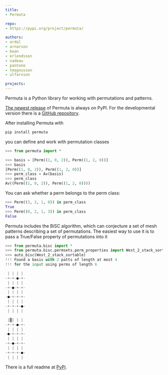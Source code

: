 ```yaml
---
title:
- Permuta

repo:
- https://pypi.org/project/permuta/

authors:
- ardal
- arnarson
- bean
- erlendsson
- nadeau
- pantone
- tmagnusson
- ulfarsson

projects:
---
```


Permuta is a Python library for working with permutations and patterns.

[The newest release](https://pypi.org/project/permuta/) of Permuta is always on PyPI.
For the developmental version there is a [GitHub repository](https://github.com/PermutaTriangle/Permuta).

After installing Permuta with

```bash
pip install permuta
```

you can define and work with permutation classes

``` python
>>> from permuta import *

>>> basis = [Perm((1, 0, 2)), Perm((1, 2, 0))]
>>> basis
[Perm((1, 0, 2)), Perm((1, 2, 0))]
>>> perm_class = Av(basis)
>>> perm_class
Av((Perm((1, 0, 2)), Perm((1, 2, 0))))
```

You can ask whether a perm belongs to the perm class:

``` python
>>> Perm((3, 2, 1, 0)) in perm_class
True
>>> Perm((0, 2, 1, 3)) in perm_class
False
```

Permuta includes the BiSC algorithm, which can conjecture a set of mesh patterns
describing a set of permutations. The easiest way to use it is to pass a True/False
property of permutations into it

``` python
>>> from permuta.bisc import *
>>> from permuta.bisc.permsets.perm_properties import West_2_stack_sortable
>>> auto_bisc(West_2_stack_sortable)
!!! Found a basis with 2 patts of length at most 4
!!! for the input using perms of length 6

 | | | |
-+-+-●-+-
 | | | |
-+-●-+-+-
 | | | |
-●-+-+-+-
 | | | |
-+-+-+-●-
 | | | |

 |▒| | |
-+-+-●-+-
 | | | |
-●-+-+-+-
 | | | |
-+-●-+-+-
 | | | |
-+-+-+-●-
 | | | |
```

There is a full readme at [PyPi](https://pypi.org/project/permuta/).